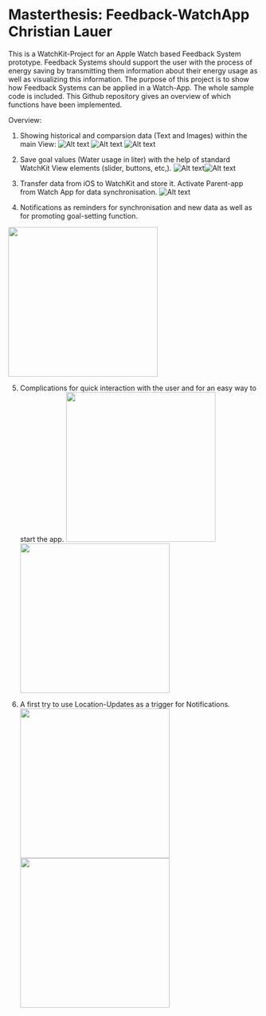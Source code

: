 # Masterthesis: Feedback-WatchApp Christian Lauer

This is a WatchKit-Project for an Apple Watch based Feedback System prototype.
Feedback Systems should support the user with the process of energy saving by transmitting them information about their energy usage as well as visualizing this information.
The purpose of this project is to show how Feedback Systems can be applied in a Watch-App.
The whole sample code is included. This Github repository gives an overview of which functions have been implemented.

Overview:

1. Showing historical and comparsion data (Text and Images) within the main View:
![Alt text](http://imgur.com/QezdLIa.jpg)
![Alt text](http://imgur.com/niZ1UT8.jpg)
![Alt text](http://imgur.com/X7biEl8.jpg)

2. Save goal values (Water usage in liter) with the help of standard WatchKit View elements (slider, buttons, etc,).
![Alt text](http://imgur.com/d48UAbm.jpg)![Alt text](http://imgur.com/opHGjjE.jpg)

3. Transfer data from iOS to WatchKit and store it. Activate Parent-app from Watch App for data synchronisation.
![Alt text](http://imgur.com/eOXskRV.jpg)

4. Notifications as reminders for synchronisation and new data as well as for promoting goal-setting function.
<img src="http://imgur.com/3gqmGOz.jpg" width="300"/> 

5. Complications for quick interaction with the user and for an easy way to start the app.
<img src="http://imgur.com/wff6Sr3.jpg" width="300"/> <img src="http://imgur.com/pobArAp.jpg" width="300"/> 

6. A first try to use Location-Updates as a trigger for Notifications.
<img src="http://imgur.com/B2S6Ae6.jpg" width="300"/> <img src="http://imgur.com/0zRKAIq.jpg" width="300"/> 

